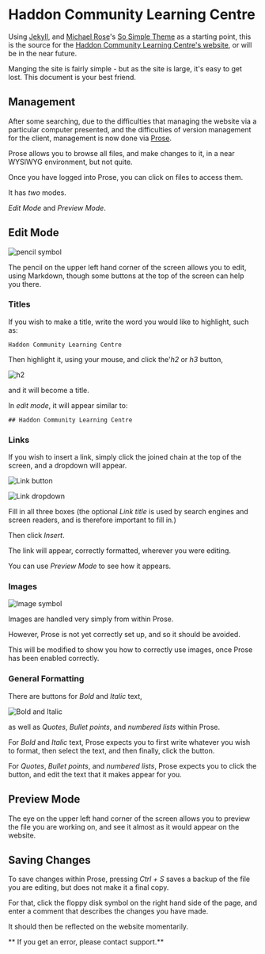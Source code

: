 # Haddon Community Learning Centre

Using [Jekyll](http://jekyllrb.com), and [Michael Rose](http://mademistakes.com/)'s [So Simple Theme](http://mmistakes.github.io/so-simple-theme/) as a starting point, this is the source for the [Haddon Community Learning Centre's website](http://www.haddonlearning.org.au/), or will be in the near future.

Manging the site is fairly simple - but as the site is large, it's easy to get lost. This document is your best friend.

## Management
After some searching, due to the difficulties that managing the website via a particular computer presented, and the difficulties of version management for the client, management is now done via [Prose](https://prose.io).

Prose allows you to browse all files, and make changes to it, in a near WYSIWYG environment, but not quite.

Once you have logged into Prose, you can click on files to access them.

It has *two* modes.

*Edit Mode* and *Preview Mode*.

## Edit Mode

![pencil symbol](https://imgur.com/8oPXYNv.jpg)

The pencil on the upper left hand corner of the screen allows you to edit, using Markdown, though some buttons at the top of the screen can help you there.

### Titles

If you wish to make a title, write the word you would like to highlight, such as:

```
Haddon Community Learning Centre
```

Then highlight it, using your mouse, and click the'*h2* or *h3* button, 

![h2](https://imgur.com/JP9eme3.jpg)

and it will become a title.

In *edit mode*, it will appear similar to:

```
## Haddon Community Learning Centre
```

### Links

If you wish to insert a link, simply click the joined chain at the top of the screen, and a dropdown will appear.

![Link button](https://imgur.com/WHR9ueh.jpg)

![Link dropdown](https://imgur.com/hWBqyz6.jpg)

Fill in all three boxes (the optional *Link title* is used by search engines and screen readers, and is therefore important to fill in.)

Then click *Insert*.

The link will appear, correctly formatted, wherever you were editing.

You can use *Preview Mode* to see how it appears.

### Images

![Image symbol](https://imgur.com/j3Ga64F.jpg)

Images are handled very simply from within Prose.

However, Prose is not yet correctly set up, and so it should be avoided.

This will be modified to show you how to correctly use images, once Prose has been enabled correctly.

### General Formatting

There are buttons for *Bold* and *Italic* text, 

![Bold and Italic](https://imgur.com/iyn0nk4.jpg)

as well as *Quotes*, *Bullet points*, and *numbered lists* within Prose.

For *Bold* and *Italic* text, Prose expects you to first write whatever you wish to format, then select the text, and then finally, click the button.

For *Quotes*, *Bullet points*, and *numbered lists*, Prose expects you to click the button, and edit the text that it makes appear for you.

## Preview Mode

The eye on the upper left hand corner of the screen allows you to preview the file you are working on, and see it almost as it would appear on the website.

## Saving Changes

To save changes within Prose, pressing *Ctrl + S* saves a backup of the file you are editing, but does not make it a final copy.

For that, click the floppy disk symbol on the right hand side of the page, and enter a comment that describes the changes you have made.

It should then be reflected on the website momentarily.

** If you get an error, please contact support.**
